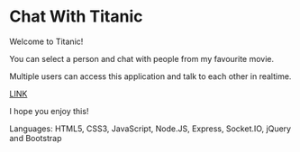 # Chat With Titanic

Welcome to Titanic!

You can select a person and chat with people from my favourite movie.

Multiple users can access this application and talk to each other in realtime.


<a href="http://64.137.182.170/">LINK</a>


I hope you enjoy this!

Languages: HTML5, CSS3, JavaScript, Node.JS, Express, Socket.IO, jQuery and Bootstrap
